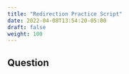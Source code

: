 ```yaml
---
title: "Redirection Practice Script"
date: 2022-04-08T13:54:20-05:00
draft: false
weight: 100
---
```


## Question